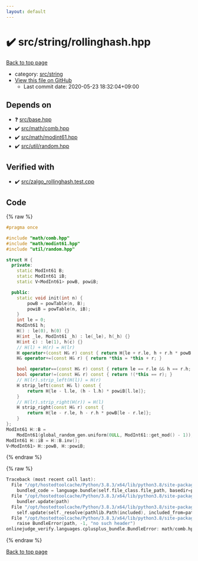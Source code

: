 ```yaml
---
layout: default
---
```


<!-- mathjax config similar to math.stackexchange -->
<script type="text/javascript" async
  src="https://cdnjs.cloudflare.com/ajax/libs/mathjax/2.7.5/MathJax.js?config=TeX-MML-AM_CHTML">
</script>
<script type="text/x-mathjax-config">
  MathJax.Hub.Config({
    TeX: { equationNumbers: { autoNumber: "AMS" }},
    tex2jax: {
      inlineMath: [ ['$','$'] ],
      processEscapes: true
    },
    "HTML-CSS": { matchFontHeight: false },
    displayAlign: "left",
    displayIndent: "2em"
  });
</script>

<script type="text/javascript" src="https://cdnjs.cloudflare.com/ajax/libs/jquery/3.4.1/jquery.min.js"></script>
<script src="https://cdn.jsdelivr.net/npm/jquery-balloon-js@1.1.2/jquery.balloon.min.js" integrity="sha256-ZEYs9VrgAeNuPvs15E39OsyOJaIkXEEt10fzxJ20+2I=" crossorigin="anonymous"></script>
<script type="text/javascript" src="../../../assets/js/copy-button.js"></script>
<link rel="stylesheet" href="../../../assets/css/copy-button.css" />


# :heavy_check_mark: src/string/rollinghash.hpp

<a href="../../../index.html">Back to top page</a>

* category: <a href="../../../index.html#ec86b6e05e7d09e98d071ea841edf05f">src/string</a>
* <a href="{{ site.github.repository_url }}/blob/master/src/string/rollinghash.hpp">View this file on GitHub</a>
    - Last commit date: 2020-05-23 18:32:04+09:00




## Depends on

* :question: <a href="../base.hpp.html">src/base.hpp</a>
* :heavy_check_mark: <a href="../math/comb.hpp.html">src/math/comb.hpp</a>
* :heavy_check_mark: <a href="../math/modint61.hpp.html">src/math/modint61.hpp</a>
* :heavy_check_mark: <a href="../util/random.hpp.html">src/util/random.hpp</a>


## Verified with

* :heavy_check_mark: <a href="../../../verify/src/zalgo_rollinghash.test.cpp.html">src/zalgo_rollinghash.test.cpp</a>


## Code

<a id="unbundled"></a>
{% raw %}
```cpp
#pragma once

#include "math/comb.hpp"
#include "math/modint61.hpp"
#include "util/random.hpp"

struct H {
  private:
    static ModInt61 B;
    static ModInt61 iB;
    static V<ModInt61> powB, powiB;

  public:
    static void init(int n) {
        powB = powTable(n, B);
        powiB = powTable(n, iB);
    }
    int le = 0;
    ModInt61 h;
    H() : le(0), h(0) {}
    H(int _le, ModInt61 _h) : le(_le), h(_h) {}
    H(int c) : le(1), h(c) {}
    // H(l) + H(r) = H(lr)
    H operator+(const H& r) const { return H{le + r.le, h + r.h * powB[le]}; }
    H& operator+=(const H& r) { return *this = *this + r; }

    bool operator==(const H& r) const { return le == r.le && h == r.h; }
    bool operator!=(const H& r) const { return !(*this == r); }
    // H(lr).strip_left(H(l)) = H(r)
    H strip_left(const H& l) const {
        return H{le - l.le, (h - l.h) * powiB[l.le]};
    }
    // H(lr).strip_right(H(r)) = H(l)
    H strip_right(const H& r) const {
        return H{le - r.le, h - r.h * powB[le - r.le]};
    }
};
ModInt61 H::B =
    ModInt61(global_random_gen.uniform(0ULL, ModInt61::get_mod() - 1));
ModInt61 H::iB = H::B.inv();
V<ModInt61> H::powB, H::powiB;

```
{% endraw %}

<a id="bundled"></a>
{% raw %}
```cpp
Traceback (most recent call last):
  File "/opt/hostedtoolcache/Python/3.8.3/x64/lib/python3.8/site-packages/onlinejudge_verify/docs.py", line 349, in write_contents
    bundled_code = language.bundle(self.file_class.file_path, basedir=pathlib.Path.cwd())
  File "/opt/hostedtoolcache/Python/3.8.3/x64/lib/python3.8/site-packages/onlinejudge_verify/languages/cplusplus.py", line 172, in bundle
    bundler.update(path)
  File "/opt/hostedtoolcache/Python/3.8.3/x64/lib/python3.8/site-packages/onlinejudge_verify/languages/cplusplus_bundle.py", line 282, in update
    self.update(self._resolve(pathlib.Path(included), included_from=path))
  File "/opt/hostedtoolcache/Python/3.8.3/x64/lib/python3.8/site-packages/onlinejudge_verify/languages/cplusplus_bundle.py", line 162, in _resolve
    raise BundleError(path, -1, "no such header")
onlinejudge_verify.languages.cplusplus_bundle.BundleError: math/comb.hpp: line -1: no such header

```
{% endraw %}

<a href="../../../index.html">Back to top page</a>

